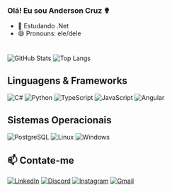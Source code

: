 ### Olá! Eu sou Anderson Cruz ✟

- 🌱 Estudando .Net 
- 😄 Pronouns: ele/dele
 #

![GitHub Stats](https://github-readme-stats.vercel.app/api?username=Dev-Andersonc&theme=transparent&bg_color=000&border_color=30A3DC&show_icons=true&icon_color=30A3DC&title_color=E94D5F&text_color=FFF&hide_title=true&hide=stars) 
![Top Langs](https://github-readme-stats-git-masterrstaa-rickstaa.vercel.app/api/top-langs/?username=Dev-AndersonC&layout=compact&bg_color=000&border_color=30A3DC&title_color=E94D5F&text_color=FFF) 
## Linguagens & Frameworks
![C#](https://img.shields.io/badge/C%23-239120?style=for-the-badge&logo=c-sharp&logoColor=white) ![Python](https://img.shields.io/badge/python-3670A0?style=for-the-badge&logo=python&logoColor=ffdd54) ![TypeScript](https://img.shields.io/badge/TypeScript-007ACC?style=for-the-badge&logo=typescript&logoColor=white) ![JavaScript](https://img.shields.io/badge/JavaScript-F7DF1E?style=for-the-badge&logo=javascript&logoColor=black) ![Angular](https://img.shields.io/badge/Angular-DD0031?style=for-the-badge&logo=angular&logoColor=white) 
## Sistemas Operacionais
![PostgreSQL](https://img.shields.io/badge/PostgreSQL-000?style=for-the-badge&logo=postgresql) ![Linux](https://img.shields.io/badge/Linux-000?style=for-the-badge&logo=linux&logoColor=FCC624) ![Windows](https://img.shields.io/badge/Windows-000?style=for-the-badge&logo=windows&logoColor=2CA5E0)

## 📫 Contate-me
[![LinkedIn](https://img.shields.io/badge/LinkedIn-0077B5?style=for-the-badge&logo=linkedin&logoColor=white)](https://www.linkedin.com/in/anderson-cruz-475b25255/) [![Discord](https://img.shields.io/badge/Discord-7289DA?style=for-the-badge&logo=discord&logoColor=white)](https://discord.com/channels/@me) [![Instagram](https://img.shields.io/badge/-Instagram-%23E4405F?style=for-the-badge&logo=instagram&logoColor=white)](https://www.instagram.com/_andersonc_silva/?next=%2F) [![Gmail](https://img.shields.io/badge/Gmail-333333?style=for-the-badge&logo=gmail&logoColor=red)](mailto:andersoncsilva007@gmail.com)




